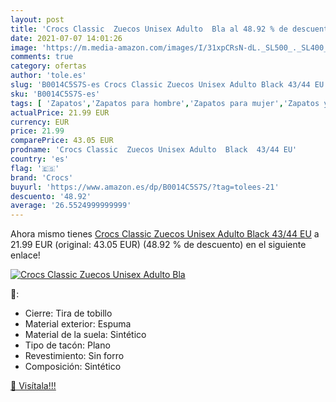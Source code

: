 ```yaml
---
layout: post
title: 'Crocs Classic  Zuecos Unisex Adulto  Bla al 48.92 % de descuento'
date: 2021-07-07 14:01:26
image: 'https://m.media-amazon.com/images/I/31xpCRsN-dL._SL500_._SL400_.jpg'
comments: true
category: ofertas
author: 'tole.es'
slug: 'B0014C5S7S-es Crocs Classic Zuecos Unisex Adulto Black 43/44 EU'
sku: 'B0014C5S7S-es'
tags: [ 'Zapatos','Zapatos para hombre','Zapatos para mujer','Zapatos y complementos','Zuecos y mules de mujer','Zuecos y mules para hombre','crocs','zuecos', ]
actualPrice: 21.99 EUR
currency: EUR
price: 21.99
comparePrice: 43.05 EUR
prodname: 'Crocs Classic  Zuecos Unisex Adulto  Black  43/44 EU'
country: 'es'
flag: '🇪🇸'
brand: 'Crocs'
buyurl: 'https://www.amazon.es/dp/B0014C5S7S/?tag=tolees-21'
descuento: '48.92'
average: '26.5524999999999'
---
```


Ahora mismo tienes [Crocs Classic  Zuecos Unisex Adulto  Black  43/44 EU](https://www.amazon.es/dp/B0014C5S7S/?tag=tolees-21) a 21.99 EUR (original: 43.05 EUR) (48.92 %  de descuento) en el siguiente enlace!

[![Crocs Classic  Zuecos Unisex Adulto  Bla](https://m.media-amazon.com/images/I/31xpCRsN-dL._SL500_._SL400_.jpg)](https://www.amazon.es/dp/B0014C5S7S/?tag=tolees-21)

🔎:

- Cierre: Tira de tobillo
- Material exterior: Espuma
- Material de la suela: Sintético
- Tipo de tacón: Plano
- Revestimiento: Sin forro
- Composición: Sintético

[🛒 Visítala!!!](https://www.amazon.es/dp/B0014C5S7S/?tag=tolees-21)
